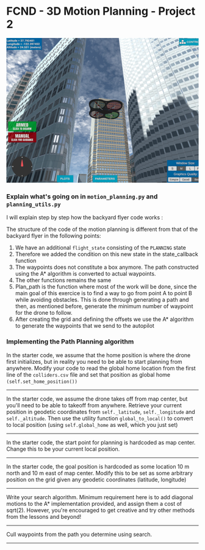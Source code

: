 # FCND - 3D Motion Planning - Project 2
![Quad Image](./misc/enroute.png)



###  Explain what's going on in  `motion_planning.py` and `planning_utils.py`

I will explain step by step how the backyard flyer code works :

The structure of the code of the motion planning is different from that of the backyard flyer in the following points:
1. We have an additional `flight_state` consisting of the `PLANNING` state
2. Therefore we added the condition on this new state in the state_callback function
3. The waypoints does not constitute a box anymore. The path constructed using the A* algorithm is converted to actual waypoints.
4. The other functions remains the same
5. Plan_path is the function where most of the work will be done, since the main goal of this exercice is to find a way to go from point A to point B while avoiding obstacles. This is done through generating a path and then, as mentioned before, generate the minimum number of waypoint for the drone to follow.
6. After creating the grid and defining the offsets we use the A* algorithm to generate the waypoints that we send to the autopilot



### Implementing the Path Planning algorithm

In the starter code, we assume that the home position is where the drone first initializes, but in reality you need to be able to start planning from anywhere.
Modify your code to read the global home location from the first line of the `colliders.csv` file and set that position as global home `(self.set_home_position())`

-----
In the starter code, we assume the drone takes off from map center, but you'll need to be able to takeoff from anywhere. Retrieve your current position in geodetic coordinates from `self._latitude`, `self._longitude` and `self._altitude`.
Then use the utility function `global_to_local()` to convert to local position (using `self.global_home` as well, which you just set)

-------
In the starter code, the start point for planning is hardcoded as map center. Change this to be your current local position.

-------

In the starter code, the goal position is hardcoded as some location 10 m north and 10 m east of map center. Modify this to be set as some arbitrary position on the grid given any geodetic coordinates (latitude, longitude)

------

Write your search algorithm. Minimum requirement here is to add diagonal motions to the A* implementation provided, and assign them a cost of sqrt(2).
However, you're encouraged to get creative and try other methods from the lessons and beyond!

--------------------

Cull waypoints from the path you determine using search.

--------------

